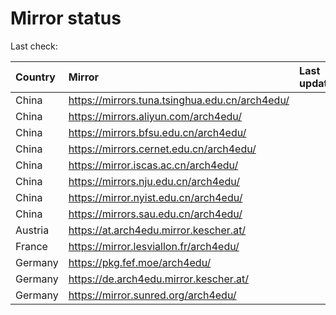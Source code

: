 <script src="./time.js"></script>
# Mirror status
Last check: <script type="text/javascript">localize(1715250085.875714);</script>

|Country|Mirror|Last update|
|:------|:-----|:----------|
|China|https://mirrors.tuna.tsinghua.edu.cn/arch4edu/|<script type="text/javascript">localize(1715193506);</script>|
|China|https://mirrors.aliyun.com/arch4edu/|<script type="text/javascript">localize(1715193506);</script>|
|China|https://mirrors.bfsu.edu.cn/arch4edu/|<script type="text/javascript">localize(1715193506);</script>|
|China|https://mirrors.cernet.edu.cn/arch4edu/|<script type="text/javascript">localize(1715193506);</script>|
|China|https://mirror.iscas.ac.cn/arch4edu/|<script type="text/javascript">localize(1715193506);</script>|
|China|https://mirrors.nju.edu.cn/arch4edu/|<script type="text/javascript">localize(1715193506);</script>|
|China|https://mirror.nyist.edu.cn/arch4edu/|<script type="text/javascript">localize(1715193506);</script>|
|China|https://mirrors.sau.edu.cn/arch4edu/|<script type="text/javascript">localize(1715236371);</script>|
|Austria|https://at.arch4edu.mirror.kescher.at/|<script type="text/javascript">localize(1715236371);</script>|
|France|https://mirror.lesviallon.fr/arch4edu/|<script type="text/javascript">localize(1715193506);</script>|
|Germany|https://pkg.fef.moe/arch4edu/|<script type="text/javascript">localize(1715236371);</script>|
|Germany|https://de.arch4edu.mirror.kescher.at/|<script type="text/javascript">localize(1715236371);</script>|
|Germany|https://mirror.sunred.org/arch4edu/|<script type="text/javascript">localize(1715236371);</script>|

<script src="./tablefilter/tablefilter.js"></script>
<script src="./table.js"></script>